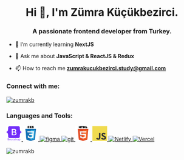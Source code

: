 <h1 align="center">Hi 👋, I'm Zümra Küçükbezirci.</h1>
<h3 align="center">A passionate frontend developer from Turkey.</h3>

- 🌱 I’m currently learning **NextJS**

- 💬 Ask me about **JavaScript & ReactJS & Redux**

- 📫 How to reach me **zumrakucukbezirci.study@gmail.com**


<h3 align="left">Connect with me:</h3>
<p align="left">
<a href="https://linkedin.com/in/zumrakb" target="blank"><img align="center" src="https://raw.githubusercontent.com/rahuldkjain/github-profile-readme-generator/master/src/images/icons/Social/linked-in-alt.svg" alt="zumrakb" height="30" width="40" /></a>
</p>

<h3 align="left">Languages and Tools:</h3>
<p align="left"> <a href="https://getbootstrap.com" target="_blank" rel="noreferrer"> <img src="https://raw.githubusercontent.com/devicons/devicon/master/icons/bootstrap/bootstrap-plain-wordmark.svg" alt="bootstrap" width="40" height="40"/> </a> <a href="https://www.w3schools.com/css/" target="_blank" rel="noreferrer"> <img src="https://raw.githubusercontent.com/devicons/devicon/master/icons/css3/css3-original-wordmark.svg" alt="css3" width="40" height="40"/> </a> <a href="https://www.figma.com/" target="_blank" rel="noreferrer"> <img src="https://www.vectorlogo.zone/logos/figma/figma-icon.svg" alt="figma" width="40" height="40"/> </a> <a href="https://git-scm.com/" target="_blank" rel="noreferrer"> <img src="https://www.vectorlogo.zone/logos/git-scm/git-scm-icon.svg" alt="git" width="40" height="40"/> </a> <a href="https://www.w3.org/html/" target="_blank" rel="noreferrer"> <img src="https://raw.githubusercontent.com/devicons/devicon/master/icons/html5/html5-original-wordmark.svg" alt="html5" width="40" height="40"/> </a> <a href="https://developer.mozilla.org/en-US/docs/Web/JavaScript" target="_blank" rel="noreferrer"> <img src="https://raw.githubusercontent.com/devicons/devicon/master/icons/javascript/javascript-original.svg" alt="javascript" width="40" height="40"/> </a>    <a href="https://www.netlify.com/" target="_blank" rel="noreferrer">
  <img src="https://www.netlify.com/img/global/badges/netlify-light.svg" alt="Netlify" width="40" height="40"/>
</a>
 <a href="https://vercel.com/" target="_blank" rel="noreferrer">
  <img src="https://assets.vercel.com/image/upload/front/favicon/vercel/180x180.png" alt="Vercel" width="40" height="40"/>
</a>
 </p>

<p><img align="center" src="https://github-readme-stats.vercel.app/api/top-langs?username=zumrakb&show_icons=true&locale=en&layout=compact" alt="zumrakb" /></p>
